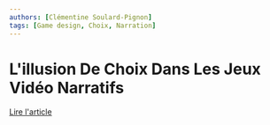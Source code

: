 ```yaml
---
authors: [Clémentine Soulard-Pignon]
tags: [Game design, Choix, Narration]
---
```


# L'illusion De Choix Dans Les Jeux Vidéo Narratifs

[Lire l'article](https://fr.calameo.com/read/0054035619e5c52d8a5a7)
